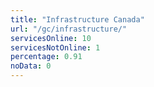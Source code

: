 ```yaml
---
title: "Infrastructure Canada"
url: "/gc/infrastructure/"
servicesOnline: 10
servicesNotOnline: 1
percentage: 0.91
noData: 0
---
```

